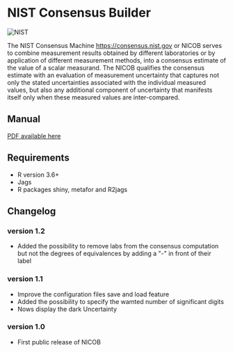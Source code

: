 # NIST Consensus Builder
![NIST](https://nccoe.nist.gov/sites/all/themes/custom/nccoe2x/asset/img/NIST_logo.svg)

 The NIST Consensus Machine https://consensus.nist.gov  or NICOB
 serves to combine measurement results obtained by different laboratories or by application of different measurement methods, into a consensus estimate of the value of a scalar measurand. The NICOB qualifies the consensus estimate with an evaluation of measurement uncertainty that captures not only the stated uncertainties associated with the individual measured values, but also any additional component of uncertainty that manifests itself only when these measured values are inter-compared.


## Manual
[PDF available here](https://consensus.nist.gov/NISTConsensusBuilder-UserManual.pdf)

## Requirements
* R version 3.6+
* Jags
* R packages shiny, metafor and R2jags

## Changelog
### version 1.2
 - Added the possibility to remove labs from the consensus computation but not the degrees of equivalences by adding a "-" in front of their label

### version 1.1
  - Improve the configuration files save and load feature
  - Added the possibility to specify the wamted number of significant digits
  - Nows display the dark Uncertainty

### version 1.0
  - First public release of NICOB

